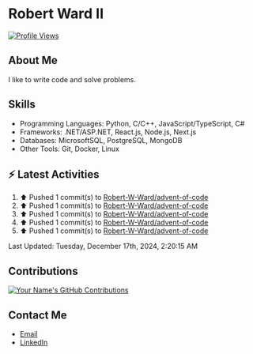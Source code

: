 
# Robert Ward II

[![Profile Views](https://komarev.com/ghpvc/?username=Robert-W-Ward)](https://github.com/Robert-W-Ward)

## About Me
I like to write code and solve problems.

## Skills
- Programming Languages: Python, C/C++, JavaScript/TypeScript, C#
- Frameworks: .NET/ASP.NET, React.js, Node.js, Next.js
- Databases: MicrosoftSQL, PostgreSQL, MongoDB
- Other Tools: Git, Docker, Linux

## :zap: Latest Activities
<!--RECENT_ACTIVITY:start-->
1. ⬆️ Pushed 1 commit(s) to [Robert-W-Ward/advent-of-code](https://github.com/Robert-W-Ward/advent-of-code)
2. ⬆️ Pushed 1 commit(s) to [Robert-W-Ward/advent-of-code](https://github.com/Robert-W-Ward/advent-of-code)
3. ⬆️ Pushed 1 commit(s) to [Robert-W-Ward/advent-of-code](https://github.com/Robert-W-Ward/advent-of-code)
4. ⬆️ Pushed 1 commit(s) to [Robert-W-Ward/advent-of-code](https://github.com/Robert-W-Ward/advent-of-code)
5. ⬆️ Pushed 1 commit(s) to [Robert-W-Ward/advent-of-code](https://github.com/Robert-W-Ward/advent-of-code)
<!--RECENT_ACTIVITY:end-->

<!--RECENT_ACTIVITY:last_update-->
Last Updated: Tuesday, December 17th, 2024, 2:20:15 AM
<!--RECENT_ACTIVITY:last_update_end-->

<!--END_SECTIN:activity-->
## Contributions
[![Your Name's GitHub Contributions](https://github-readme-streak-stats.herokuapp.com/?user=Robert-W-Ward&theme=radical)](https://github.com/your-username)

## Contact Me
- [Email](mailto:robertwesleyward2019@gmail.com)
- [LinkedIn](https://linkedin.com/in/https://www.linkedin.com/in/robert-ward-ii/)
